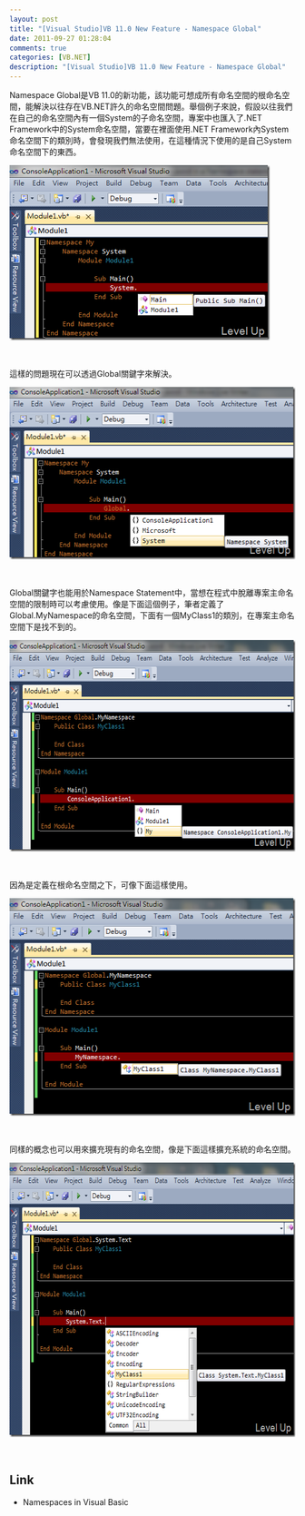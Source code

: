 ```yaml
---
layout: post
title: "[Visual Studio]VB 11.0 New Feature - Namespace Global"
date: 2011-09-27 01:28:04
comments: true
categories: [VB.NET]
description: "[Visual Studio]VB 11.0 New Feature - Namespace Global"
---
```

<p>
	Namespace Global是VB 11.0的新功能，該功能可想成所有命名空間的根命名空間，能解決以往存在VB.NET許久的命名空間問題。舉個例子來說，假設以往我們在自己的命名空間內有一個System的子命名空間，專案中也匯入了.NET Framework中的System命名空間，當要在裡面使用.NET Framework內System命名空間下的類別時，會發現我們無法使用，在這種情況下使用的是自己System命名空間下的東西。</p>
<p>
	<img alt="image" border="0" height="309" src="\images\posts\37903\image_thumb.png" style="border-bottom: 0px; border-left: 0px; border-top: 0px; border-right: 0px" width="459" /></p>
<p>
	 </p>
<p>
	這樣的問題現在可以透過Global關鍵字來解決。</p>
<p>
	<img alt="image" border="0" height="304" src="\images\posts\37903\image_thumb_1.png" style="border-bottom: 0px; border-left: 0px; border-top: 0px; border-right: 0px" width="536" /></p>
<p>
	 </p>
<p>
	Global關鍵字也能用於Namespace Statement中，當想在程式中脫離專案主命名空間的限制時可以考慮使用。像是下面這個例子，筆者定義了Global.MyNamespace的命名空間，下面有一個MyClass1的類別，在專案主命名空間下是找不到的。</p>
<p>
	<img alt="image" border="0" height="373" src="\images\posts\37903\image_thumb_5.png" style="border-bottom: 0px; border-left: 0px; border-top: 0px; border-right: 0px" width="596" /></p>
<p>
	 </p>
<p>
	因為是定義在根命名空間之下，可像下面這樣使用。</p>
<p>
	<img alt="image" border="0" height="384" src="\images\posts\37903\image_thumb_4.png" style="border-bottom: 0px; border-left: 0px; border-top: 0px; border-right: 0px" width="526" /></p>
<p>
	 </p>
<p>
	同樣的概念也可以用來擴充現有的命名空間，像是下面這樣擴充系統的命名空間。</p>
<p>
	<img alt="image" border="0" height="484" src="\images\posts\37903\image_thumb_6.png" style="border-bottom: 0px; border-left: 0px; border-top: 0px; border-right: 0px" width="612" /></p>
<p>
	 </p>
<h2>
	Link</h2>
<ul>
	<li>
		Namespaces in Visual Basic</li>
</ul>
